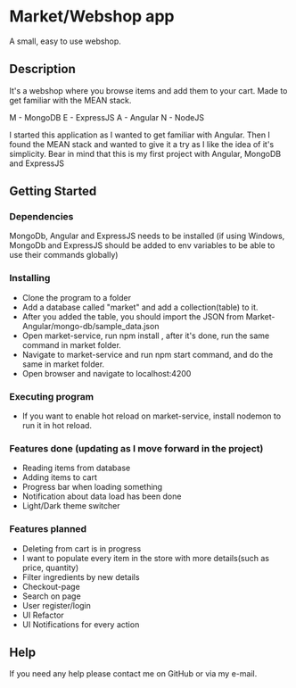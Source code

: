 # Market/Webshop app

A small, easy to use webshop.

## Description

It's a webshop where you browse items and add them to your cart. Made to get familiar with the MEAN stack.


M - MongoDB
E - ExpressJS
A - Angular
N - NodeJS


I started this application as I wanted to get familiar with Angular. Then I found the MEAN stack and wanted to give it a try as I like the idea of it's simplicity.
Bear in mind that this is my first project with Angular, MongoDB and ExpressJS


## Getting Started

### Dependencies

MongoDb, Angular and ExpressJS needs to be installed (if using Windows, 
MongoDb and ExpressJS should be added to env variables to be able to use their commands globally)

### Installing

* Clone the program to a folder
* Add a database called "market" and add a collection(table) to it.
* After you added the table, you should import the JSON from Market-Angular/mongo-db/sample_data.json
* Open market-service, run npm install , after it's done, run the same command in market folder.
* Navigate to market-service and run npm start command, and do the same in market folder.
* Open browser and navigate to localhost:4200

### Executing program

* If you want to enable hot reload on market-service, install nodemon to run it in hot reload.

### Features done (updating as I move forward in the project)
* Reading items from database
* Adding items to cart
* Progress bar when loading something
* Notification about data load has been done
* Light/Dark theme switcher


### Features planned
* Deleting from cart is in progress
* I want to populate every item in the store with more details(such as price, quantity)
* Filter ingredients by new details
* Checkout-page
* Search on page
* User register/login
* UI Refactor
* UI Notifications for every action

## Help

If you need any help please contact me on GitHub or via my e-mail.
